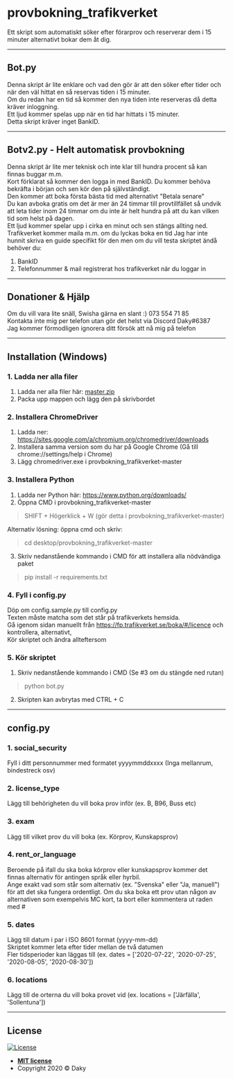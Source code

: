 # provbokning_trafikverket
Ett skript som automatiskt söker efter förarprov och reserverar dem i 15 minuter alternativt bokar dem åt dig.  

---

## Bot.py
Denna skript är lite enklare och vad den gör är att den söker efter tider och när den väl hittat en så reservas tiden i 15 minuter.  
Om du redan har en tid så kommer den nya tiden inte reserveras då detta kräver inloggning.  
Ett ljud kommer spelas upp när en tid har hittats i 15 minuter.  
Detta skript kräver inget BankID.

---

## Botv2.py - Helt automatisk provbokning
Denna skript är lite mer teknisk och inte klar till hundra procent så kan finnas buggar m.m.  
Kort förklarat så kommer den logga in med BankID. Du kommer behöva bekräfta i början och sen kör den på självständigt.  
Den kommer att boka första bästa tid med alternativt "Betala senare"  
Du kan avboka gratis om det är mer än 24 timmar till provtillfället så undvik att leta tider inom 24 timmar om du inte är helt hundra på att du kan vilken tid som helst på dagen.  
Ett ljud kommer spelar upp i cirka en minut och sen stängs allting ned. Trafikverket kommer maila m.m. om du lyckas boka en tid
Jag har inte hunnit skriva en guide specifikt för den men om du vill testa skriptet ändå behöver du:  
1. BankID  
2. Telefonnummer & mail registrerat hos trafikverket när du loggar in  
---

## Donationer & Hjälp
Om du vill vara lite snäll, Swisha gärna en slant :) 073 554 71 85  
Kontakta inte mig per telefon utan gör det helst via Discord Daky#6387  
Jag kommer förmodligen ignorera ditt försök att nå mig på telefon  

---

## Installation (Windows)

### 1. Ladda ner alla filer
1. Ladda ner alla filer här: [master.zip](https://github.com/Daky60/provbokning_trafikverket/archive/master.zip)  
2. Packa upp mappen och lägg den på skrivbordet

### 2. Installera ChromeDriver
1. Ladda ner: https://sites.google.com/a/chromium.org/chromedriver/downloads  
2. Installera samma version som du har på Google Chrome (Gå till chrome://settings/help i Chrome)  
3. Lägg chromedriver.exe i provbokning_trafikverket-master

### 3. Installera Python
1. Ladda ner Python här: https://www.python.org/downloads/  
2. Öppna CMD i provbokning_trafikverket-master 
> SHIFT + Högerklick + W (gör detta i provbokning_trafikverket-master)  

Alternativ lösning: öppna cmd och skriv:  
> cd desktop/provbokning_trafikverket-master  
3. Skriv nedanstående kommando i CMD för att installera alla nödvändiga paket  
> pip install -r requirements.txt

### 4. Fyll i config.py
Döp om config.sample.py till config.py  
Texten måste matcha som det står på trafikverkets hemsida.  
Gå igenom sidan manuellt från https://fp.trafikverket.se/boka/#/licence och kontrollera, alternativt,  
Kör skriptet och ändra allteftersom

### 5. Kör skriptet
1. Skriv nedanstående kommando i CMD (Se #3 om du stängde ned rutan)  
> python bot.py
2. Skripten kan avbrytas med CTRL + C

---

## config.py

### 1. social_security
Fyll i ditt personnummer med formatet yyyymmddxxxx (Inga mellanrum, bindestreck osv)

### 2. license_type
Lägg till behörigheten du vill boka prov inför (ex. B, B96, Buss etc)

### 3. exam
Lägg till vilket prov du vill boka (ex. Körprov, Kunskapsprov)

### 4. rent_or_language
Beroende på ifall du ska boka körprov eller kunskapsprov kommer det finnas alternativ för antingen språk eller hyrbil.  
Ange exakt vad som står som alternativ (ex. "Svenska" eller "Ja, manuell") för att det ska fungera ordentligt.
Om du ska boka ett prov utan någon av alternativen som exempelvis MC kort, ta bort eller kommentera ut raden med #

### 5. dates
Lägg till datum i par i ISO 8601 format (yyyy-mm-dd)  
Skriptet kommer leta efter tider mellan de två datumen  
Fler tidsperioder kan läggas till (ex. dates = ['2020-07-22', '2020-07-25', '2020-08-05', '2020-08-30'])

### 6. locations
Lägg till de orterna du vill boka provet vid (ex. locations = ['Järfälla', 'Sollentuna'])

---

## License

[![License](http://img.shields.io/:license-mit-blue.svg?style=flat-square)](http://badges.mit-license.org)

- **[MIT license](http://opensource.org/licenses/mit-license.php)**
- Copyright 2020 © Daky
